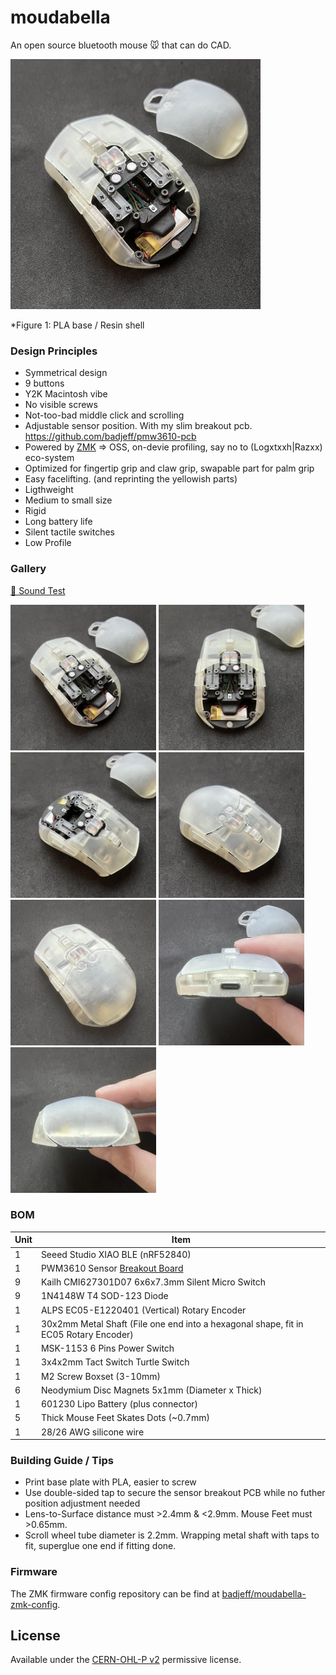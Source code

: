 # moudabella

An open source bluetooth mouse 🐭 that can do CAD.

<img src="./imgs/c2.jpeg" width="400">

*Figure 1: PLA base / Resin shell

### Design Principles
- Symmetrical design
- 9 buttons
- Y2K Macintosh vibe
- No visible screws
- Not-too-bad middle click and scrolling
- Adjustable sensor position. With my slim breakout pcb. https://github.com/badjeff/pmw3610-pcb
- Powered by [ZMK](https://github.com/zmkfirmware/zmk) => OSS, on-devie profiling, say no to (Logxtxxh|Razxx) eco-system
- Optimized for fingertip grip and claw grip, swapable part for palm grip
- Easy facelifting. (and reprinting the yellowish parts)
- Ligthweight
- Medium to small size
- Rigid
- Long battery life
- Silent tactile switches
- Low Profile

### Gallery

[🎥 Sound Test](https://imgur.com/a/Uihee3r)

<p float="left">
<img src="./imgs/c2.jpeg" width="233">
<img src="./imgs/c4.jpeg" width="233">
<img src="./imgs/c5.jpeg" width="233">
<img src="./imgs/c6.jpeg" width="233">
<img src="./imgs/c1.jpeg" width="233">
<img src="./imgs/c3.jpeg" width="233">
<img src="./imgs/c7.jpeg" width="233">
</p>

### BOM
|Unit|Item|
|-|-|
|1|Seeed Studio XIAO BLE (nRF52840)|
|1|PWM3610 Sensor [Breakout Board](https://github.com/badjeff/pmw3610-pcb)|
|9|Kailh CMI627301D07 6x6x7.3mm Silent Micro Switch|
|9|1N4148W T4 SOD-123 Diode|
|1|ALPS EC05-E1220401 (Vertical) Rotary Encoder|
|1|30x2mm Metal Shaft (File one end into a hexagonal shape, fit in EC05 Rotary Encoder)|
|1|MSK-1153 6 Pins Power Switch|
|1|3x4x2mm Tact Switch Turtle Switch|
|1|M2 Screw Boxset (3-10mm)|
|6|Neodymium Disc Magnets 5x1mm (Diameter x Thick)|
|1|601230 Lipo Battery (plus connector)|
|5|Thick Mouse Feet Skates Dots (~0.7mm)|
|1|28/26 AWG silicone wire|


### Building Guide / Tips

- Print base plate with PLA, easier to screw
- Use double-sided tap to secure the sensor breakout PCB while no futher position adjustment needed
- Lens-to-Surface distance must >2.4mm & <2.9mm. Mouse Feet must >0.65mm.
- Scroll wheel tube diameter is 2.2mm. Wrapping metal shaft with taps to fit, superglue one end if fitting done.


### Firmware

The ZMK firmware config repository can be find at [badjeff/moudabella-zmk-config](https://github.com/badjeff/moudabella-zmk-config).


## License

Available under the [CERN-OHL-P v2](/LICENSE) permissive license.
